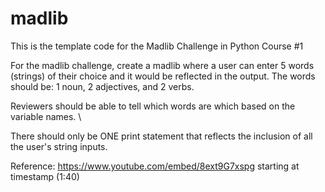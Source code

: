 # madlib
This is the template code for the Madlib Challenge in Python Course #1

For the madlib challenge, create a madlib where a user can enter 5 words (strings) of their choice and it would be reflected in the output. 
The words should be: 1 noun, 2 adjectives, and 2 verbs. 

Reviewers should be able to tell which words are which based on the variable names. \

There should only be ONE print statement that reflects the inclusion of all the user's string inputs. 

Reference: https://www.youtube.com/embed/8ext9G7xspg starting at timestamp (1:40)
